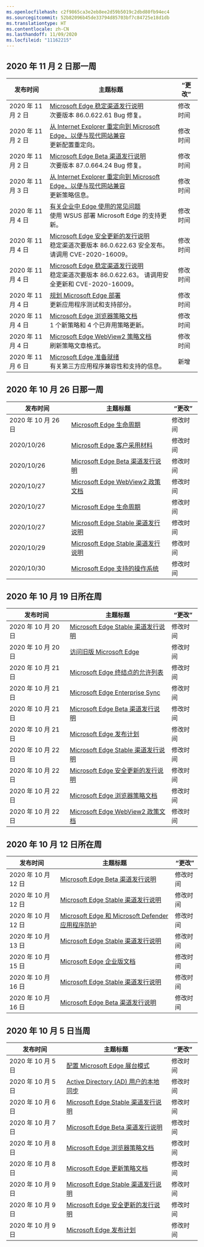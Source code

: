 ```yaml
---
ms.openlocfilehash: c2f9865ca3e2eb8ee2d59b5019c2dbd80fb94ec4
ms.sourcegitcommit: 52b82096b45de33794d85703bf7c84725e18d1db
ms.translationtype: HT
ms.contentlocale: zh-CN
ms.lasthandoff: 11/09/2020
ms.locfileid: "11162215"
---
```

<!-- This file is generated automatically each week. Changes made to this file will be overwritten.-->

## 2020 年 11 月 2 日那一周


| 发布时间 |主题标题 | “更改” |
|------|------------|--------|
| 2020 年 11 月 2 日 | [Microsoft Edge 稳定渠道发行说明](/DeployEdge/microsoft-edge-relnote-stable-channel)<br>次要版本 86.0.622.61 Bug 修复。 | 修改时间 |
| 2020 年 11 月 2 日 | [从 Internet Explorer 重定向到 Microsoft Edge，以便与现代网站兼容](/DeployEdge/edge-learnmore-neededge)<br>更新配置重定向。 | 修改时间 |
| 2020 年 11 月 2 日 | [Microsoft Edge Beta 渠道发行说明](/DeployEdge/microsoft-edge-relnote-beta-channel)<br>次要版本 87.0.664.24 Bug 修复。 | 修改时间 |
| 2020 年 11 月 3 日 | [从 Internet Explorer 重定向到 Microsoft Edge，以便与现代网站兼容](/DeployEdge/edge-learnmore-neededge)<br>更新策略信息。 | 修改时间 |
| 2020 年 11 月 4 日 | [有关企业中 Edge 使用的常见问题](/DeployEdge/faqs-edge-in-the-enterprise)<br>使用 WSUS 部署 Microsoft Edge 的支持更新。 | 修改时间 |
| 2020 年 11 月 4 日 | [Microsoft Edge 安全更新的发行说明](/DeployEdge/microsoft-edge-relnotes-security)<br>稳定渠道次要版本 86.0.622.63 安全发布。 请调用 CVE-2020-16009。 | 修改时间 |
| 2020 年 11 月 4 日 | [Microsoft Edge 稳定渠道发行说明](/DeployEdge/microsoft-edge-relnote-stable-channel)<br>稳定渠道次要版本 86.0.622.63。 请调用安全更新和 CVE-2020-16009。 | 修改时间 |
| 2020 年 11 月 4 日 | [规划 Microsoft Edge 部署](/DeployEdge/deploy-edge-plan-deployment)<br>更新应用程序测试和支持部分。 | 修改时间 |
| 2020 年 11 月 4 日 | [Microsoft Edge 浏览器策略文档](/DeployEdge/microsoft-edge-policies)<br>1 个新策略和 4 个已弃用策略更新。 | 修改时间 |
| 2020 年 11 月 4 日 | [Microsoft Edge WebView2 策略文档](/DeployEdge/microsoft-edge-webview-policies)<br>刷新策略文章格式。 | 修改时间 |
| 2020 年 11 月 6 日 | [Microsoft Edge 准备就绪](/DeployEdge/deploy-edge-ready-for-edge)<br>有关第三方应用程序兼容性和支持的信息。 | 新增 |


## 2020 年 10 月 26 日那一周


| 发布时间 |主题标题 | “更改” |
|------|------------|--------|
| 2020 年 10 月 26 日 | [Microsoft Edge 生命周期](/DeployEdge/microsoft-edge-support-lifecycle) | 修改时间 |
| 2020/10/26 | [Microsoft Edge 客户采用材料](/DeployEdge/microsoft-edge-customer-adoption-kit) | 修改时间 |
| 2020/10/26 | [Microsoft Edge Beta 渠道发行说明](/DeployEdge/microsoft-edge-relnote-beta-channel) | 修改时间 |
| 2020/10/27 | [Microsoft Edge WebView2 政策文档](/DeployEdge/microsoft-edge-webview-policies) | 修改时间 |
| 2020/10/27 | [Microsoft Edge 生命周期](/DeployEdge/microsoft-edge-support-lifecycle) | 修改时间 |
| 2020/10/27 | [Microsoft Edge Stable 渠道发行说明](/DeployEdge/microsoft-edge-relnote-stable-channel) | 修改时间 |
| 2020/10/29 | [Microsoft Edge Stable 渠道发行说明](/DeployEdge/microsoft-edge-relnote-stable-channel) | 修改时间 |
| 2020/10/30 | [Microsoft Edge 支持的操作系统](/DeployEdge/microsoft-edge-supported-operating-systems) | 修改时间 |


## 2020 年 10 月 19 日所在周


| 发布时间 |主题标题 | “更改” |
|------|------------|--------|
| 2020 年 10 月 20 日 | [Microsoft Edge Stable 渠道发行说明](/DeployEdge/microsoft-edge-relnote-stable-channel) | 修改时间 |
| 2020 年 10 月 20 日 | [访问旧版 Microsoft Edge](/DeployEdge/microsoft-edge-sysupdate-access-old-edge) | 修改时间 |
| 2020 年 10 月 21 日 | [Microsoft Edge 终结点的允许列表](/DeployEdge/microsoft-edge-security-endpoints) | 修改时间 |
| 2020 年 10 月 21 日 | [Microsoft Edge Enterprise Sync](/DeployEdge/microsoft-edge-enterprise-sync) | 修改时间 |
| 2020 年 10 月 21 日 | [Microsoft Edge Beta 渠道发行说明](/DeployEdge/microsoft-edge-relnote-beta-channel) | 修改时间 |
| 2020 年 10 月 21 日 | [Microsoft Edge 发布计划](/DeployEdge/microsoft-edge-release-schedule) | 修改时间 |
| 2020 年 10 月 22 日 | [Microsoft Edge Stable 渠道发行说明](/DeployEdge/microsoft-edge-relnote-stable-channel) | 修改时间 |
| 2020 年 10 月 22 日 | [Microsoft Edge 安全更新的发行说明](/DeployEdge/microsoft-edge-relnotes-security) | 修改时间 |
| 2020 年 10 月 22 日 | [Microsoft Edge 浏览器策略文档](/DeployEdge/microsoft-edge-policies) | 修改时间 |
| 2020 年 10 月 22 日 | [Microsoft Edge WebView2 政策文档](/DeployEdge/microsoft-edge-webview-policies) | 修改时间 |


## 2020 年 10 月 12 日所在周


| 发布时间 |主题标题 | “更改” |
|------|------------|--------|
| 2020 年 10 月 12 日 | [Microsoft Edge Beta 渠道发行说明](/DeployEdge/microsoft-edge-relnote-beta-channel) | 修改时间 |
| 2020 年 10 月 12 日 | [Microsoft Edge Stable 渠道发行说明](/DeployEdge/microsoft-edge-relnote-stable-channel) | 修改时间 |
| 2020 年 10 月 12 日 | [Microsoft Edge 和 Microsoft Defender 应用程序防护](/DeployEdge/microsoft-edge-security-windows-defender-application-guard) | 修改时间 |
| 2020 年 10 月 13 日 | [Microsoft Edge Stable 渠道发行说明](/DeployEdge/microsoft-edge-relnote-stable-channel) | 修改时间 |
| 2020 年 10 月 15 日 | [Microsoft Edge 企业版文档](/DeployEdge/index) | 修改时间 |
| 2020 年 10 月 16 日 | [Microsoft Edge Stable 渠道发行说明](/DeployEdge/microsoft-edge-relnote-stable-channel) | 修改时间 |
| 2020 年 10 月 16 日 | [Microsoft Edge Beta 渠道发行说明](/DeployEdge/microsoft-edge-relnote-beta-channel) | 修改时间 |


## 2020 年 10 月 5 日当周


| 发布时间 |主题标题 | “更改” |
|------|------------|--------|
| 2020 年 10 月 5 日 | [配置 Microsoft Edge 展台模式](/DeployEdge/microsoft-edge-configure-kiosk-mode) | 修改时间 |
| 2020 年 10 月 5 日 | [Active Directory (AD) 用户的本地同步](/DeployEdge/microsoft-edge-on-premises-sync) | 修改时间 |
| 2020 年 10 月 6 日 | [Microsoft Edge Stable 渠道发行说明](/DeployEdge/microsoft-edge-relnote-stable-channel) | 修改时间 |
| 2020 年 10 月 7 日 | [Microsoft Edge Beta 渠道发行说明](/DeployEdge/microsoft-edge-relnote-beta-channel) | 修改时间 |
| 2020 年 10 月 8 日 | [Microsoft Edge 浏览器策略文档](/DeployEdge/microsoft-edge-policies) | 修改时间 |
| 2020 年 10 月 8 日 | [Microsoft Edge 更新策略文档](/DeployEdge/microsoft-edge-update-policies) | 修改时间 |
| 2020 年 10 月 9 日 | [Microsoft Edge Stable 渠道发行说明](/DeployEdge/microsoft-edge-relnote-stable-channel) | 修改时间 |
| 2020 年 10 月 9 日 | [Microsoft Edge 安全更新的发行说明](/DeployEdge/microsoft-edge-relnotes-security) | 修改时间 |
| 2020 年 10 月 9 日 | [Microsoft Edge 发布计划](/DeployEdge/microsoft-edge-release-schedule) | 修改时间 |
